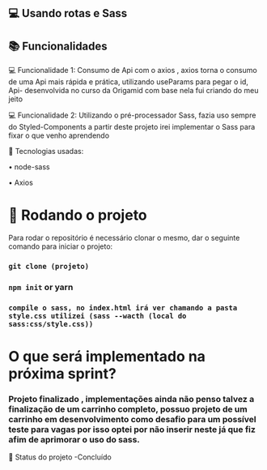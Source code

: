 ## 💻 Usando rotas e Sass

## 📚 Funcionalidades
 💻 Funcionalidade 1: Consumo de Api com o axios , axios torna o consumo de uma Api mais rápida e prática, utilizando useParams para pegar o id, 
 Api- desenvolvida no curso da Origamid com base nela fui criando do meu jeito

 💻 Funcionalidade 2: Utilizando o pré-processador Sass, fazia uso sempre do Styled-Components a partir deste projeto irei implementar o Sass para fixar o que venho aprendendo

🔧 
Tecnologias usadas:

  • node-sass

   • Axios

# 🚀 Rodando o projeto
Para rodar o repositório é necessário clonar o mesmo, dar o seguinte comando para iniciar o projeto:


### `git clone (projeto)`
### `npm init` or yarn

### `compile o sass, no index.html irá ver chamando a pasta style.css utilizei (sass --wacth (local do sass:css/style.css))`


# O que será implementado na próxima sprint?

### Projeto finalizado , implementações ainda não penso talvez a finalização de um carrinho completo, possuo projeto de um carrinho em desenvolvimento como desafio para um possível teste para vagas por isso optei por não inserir neste já que fiz afim de aprimorar o uso do sass.

🎯 Status do projeto -Concluído

